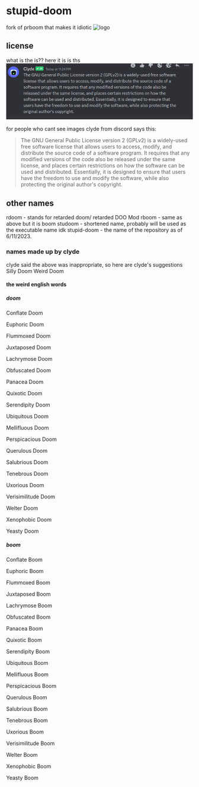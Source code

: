 # stupid-doom
fork of prboom that makes it idiotic
![logo](https://github.com/nickplj12/stupid-doom/assets/78268270/34a22f9c-fef6-4eec-b739-7aa9f09da01f)

## license
what is the is??
 here it is is ths\
![gnu general public license explained by a rat](https://github.com/nickplj12/stupid-doom/blob/master/what.png?raw=true)

for  people who cant see images
clyde from discord says this:

> The GNU General Public License version 2 (GPLv2) is a widely-used free software license that allows users to access, modify, and distribute the source code of a software program. It requires that any modified versions of the code also be released under the same license, and places certain restrictions on how the software can be used and distributed. Essentially, it is designed to ensure that users have the freedom to use and modify the software, while also protecting the original author's copyright.


## other names
rdoom - stands for retarded doom/ retarded DOO Mod
rboom - same as above but it is boom
studoom - shortened name, probably will be used as the executable name idk
stupid-doom - the name of the repository as of 6/11/2023.

### names made up by clyde
clyde said the above was inappropriate, so here are clyde's suggestions
Silly Doom
Weird Doom

#### the weird english words
##### doom

Conflate Doom

Euphoric Doom

Flummoxed Doom

Juxtaposed Doom

Lachrymose Doom

Obfuscated Doom

Panacea Doom

Quixotic Doom

Serendipity Doom

Ubiquitous Doom

Mellifluous Doom

Perspicacious Doom

Querulous Doom

Salubrious Doom

Tenebrous Doom

Uxorious Doom

Verisimilitude Doom

Welter Doom

Xenophobic Doom

Yeasty Doom

##### boom

Conflate Boom

Euphoric Boom

Flummoxed Boom

Juxtaposed Boom

Lachrymose Boom

Obfuscated Boom

Panacea Boom

Quixotic Boom

Serendipity Boom

Ubiquitous Boom

Mellifluous Boom

Perspicacious Boom

Querulous Boom

Salubrious Boom

Tenebrous Boom

Uxorious Boom

Verisimilitude Boom

Welter Boom

Xenophobic Boom

Yeasty Boom
